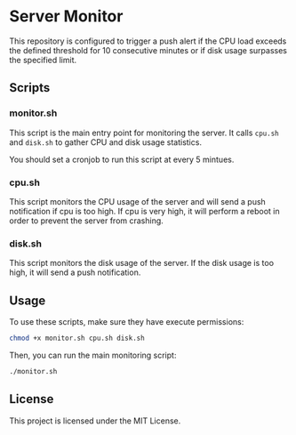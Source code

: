 # Server Monitor

This repository is configured to trigger a push alert if the CPU load exceeds the defined threshold for 10 consecutive minutes or if disk usage surpasses the specified limit.

## Scripts

### monitor.sh
This script is the main entry point for monitoring the server. It calls `cpu.sh` and `disk.sh` to gather CPU and disk usage statistics.

You should set a cronjob to run this script at every 5 mintues.

### cpu.sh
This script monitors the CPU usage of the server and will send a push notification if cpu is too high. If cpu is very high, it will perform a reboot in order to prevent the server from crashing.

### disk.sh
This script monitors the disk usage of the server. If the disk usage is too high, it will send a push notification.

## Usage

To use these scripts, make sure they have execute permissions:

```sh
chmod +x monitor.sh cpu.sh disk.sh
```

Then, you can run the main monitoring script:

```sh
./monitor.sh
```

## License

This project is licensed under the MIT License.